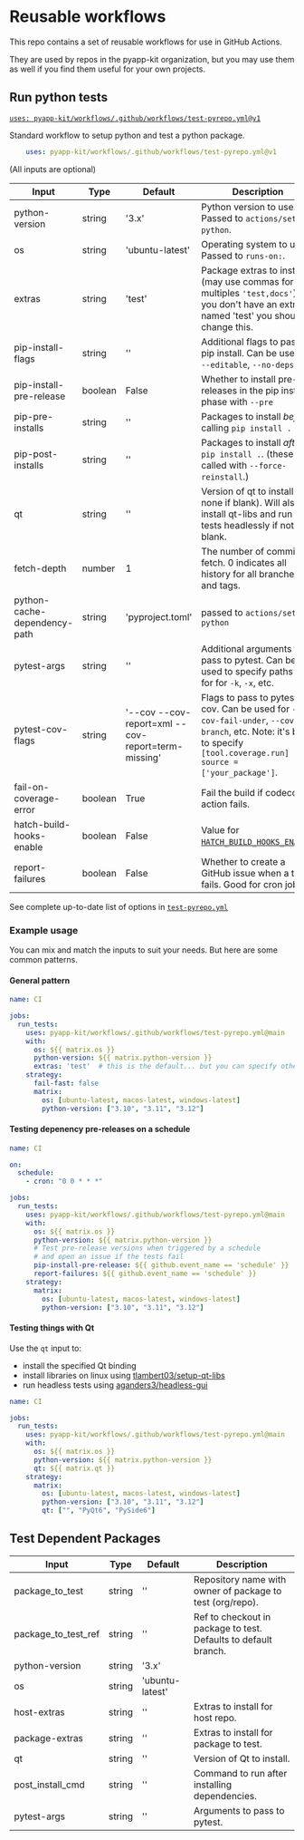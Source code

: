 # Reusable workflows

This repo contains a set of reusable workflows for use in GitHub Actions.

They are used by repos in the pyapp-kit organization, but you may use them
as well if you find them useful for your own projects.

## Run python tests

[`uses: pyapp-kit/workflows/.github/workflows/test-pyrepo.yml@v1`](.github/workflows/test-pyrepo.yml)

Standard workflow to setup python and test a python package.

```yaml
    uses: pyapp-kit/workflows/.github/workflows/test-pyrepo.yml@v1
```

(All inputs are optional)

<!-- pyrepo-table -->
| Input | Type | Default | Description |
| --- | --- | --- | --- |
| python-version | string | '3.x' | Python version to use. Passed to `actions/setup-python`. |
| os | string | 'ubuntu-latest' | Operating system to use. Passed to `runs-on:`. |
| extras | string | 'test' | Package extras to install (may use commas for multiples `'test,docs'`). If you don't have an extra named 'test' you should change this. |
| pip-install-flags | string | '' | Additional flags to pass to pip install. Can be used for `--editable`, `--no-deps`, etc. |
| pip-install-pre-release | boolean | False | Whether to install pre-releases in the pip install phase with `--pre` |
| pip-pre-installs | string | '' | Packages to install *before* calling `pip install .` |
| pip-post-installs | string | '' | Packages to install *after* `pip install .`. (these are called with `--force-reinstall`.) |
| qt | string | '' | Version of qt to install (or none if blank).  Will also install qt-libs and run tests headlessly if not blank. |
| fetch-depth | number | 1 | The number of commits to fetch. 0 indicates all history for all branches and tags. |
| python-cache-dependency-path | string | 'pyproject.toml' | passed to `actions/setup-python` |
| pytest-args | string | '' | Additional arguments to pass to pytest. Can be used to specify paths or for for `-k`, `-x`, etc. |
| pytest-cov-flags | string | '--cov --cov-report=xml --cov-report=term-missing' | Flags to pass to pytest-cov. Can be used for `--cov-fail-under`, `--cov-branch`, etc. Note: it's best to specify `[tool.coverage.run] source = ['your_package']`. |
| fail-on-coverage-error | boolean | True | Fail the build if codecov action fails. |
| hatch-build-hooks-enable | boolean | False | Value for [`HATCH_BUILD_HOOKS_ENABLE`](https://hatch.pypa.io/latest/config/build/#environment-variables). |
| report-failures | boolean | False | Whether to create a GitHub issue when a test fails. Good for cron jobs. |
<!-- /pyrepo-table -->

See complete up-to-date list of options in [`test-pyrepo.yml`](.github/workflows/test-pyrepo.yml#L5)

### Example usage

You can mix and match the inputs to suit your needs.  But here are
some common patterns.

#### General pattern

```yaml
name: CI

jobs:
  run_tests:
    uses: pyapp-kit/workflows/.github/workflows/test-pyrepo.yml@main
    with:
      os: ${{ matrix.os }}
      python-version: ${{ matrix.python-version }}
      extras: 'test'  # this is the default... but you can specify others
    strategy:
      fail-fast: false
      matrix:
        os: [ubuntu-latest, macos-latest, windows-latest]
        python-version: ["3.10", "3.11", "3.12"]
```

#### Testing depenency pre-releases on a schedule

```yaml
name: CI

on:
  schedule:
    - cron: "0 0 * * *"

jobs:
  run_tests:
    uses: pyapp-kit/workflows/.github/workflows/test-pyrepo.yml@main
    with:
      os: ${{ matrix.os }}
      python-version: ${{ matrix.python-version }}
      # Test pre-release versions when triggered by a schedule
      # and open an issue if the tests fail
      pip-install-pre-release: ${{ github.event_name == 'schedule' }}
      report-failures: ${{ github.event_name == 'schedule' }}
    strategy:
      matrix:
        os: [ubuntu-latest, macos-latest, windows-latest]
        python-version: ["3.10", "3.11", "3.12"]
```

#### Testing things with Qt

Use the `qt` input to:

- install the specified Qt binding
- install libraries on linux using [tlambert03/setup-qt-libs](https://github.com/tlambert03/setup-qt-libs)
- run headless tests using [aganders3/headless-gui](https://github.com/aganders3/headless-gui)

```yaml
name: CI

jobs:
  run_tests:
    uses: pyapp-kit/workflows/.github/workflows/test-pyrepo.yml@main
    with:
      os: ${{ matrix.os }}
      python-version: ${{ matrix.python-version }}
      qt: ${{ matrix.qt }}
    strategy:
      matrix:
        os: [ubuntu-latest, macos-latest, windows-latest]
        python-version: ["3.10", "3.11", "3.12"]
        qt: ["", "PyQt6", "PySide6"]
```

## Test Dependent Packages

<!-- deps-table -->
| Input | Type | Default | Description |
| --- | --- | --- | --- |
| package_to_test | string | '' | Repository name with owner of package to test (org/repo). |
| package_to_test_ref | string | '' | Ref to checkout in package to test. Defaults to default branch. |
| python-version | string | '3.x' |  |
| os | string | 'ubuntu-latest' |  |
| host-extras | string | '' | Extras to install for host repo. |
| package-extras | string | '' | Extras to install for package to test. |
| qt | string | '' | Version of Qt to install. |
| post_install_cmd | string | '' | Command to run after installing dependencies. |
| pytest-args | string | '' | Arguments to pass to pytest. |
<!-- /deps-table -->